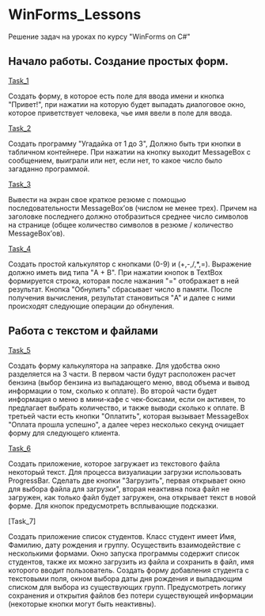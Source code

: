 # WinForms_Lessons
 Решение задач на уроках по курсу "WinForms on C#"

 ## Начало работы. Создание простых форм.
  
  [Task_1](https://github.com/nomadpyn/WinForms_Lessons/tree/master/Task_1)

   Создать форму, в которое есть поле для ввода имени и кнопка "Привет!", при нажатии на которую будет выпадать диалоговое окно, которое приветствует человека, чье имя ввели в поле для ввода.

  [Task_2](https://github.com/nomadpyn/WinForms_Lessons/tree/master/Task_2)

   Создать программу "Угадайка от 1 до 3", Должно быть три кнопки в табличном контейнере. При нажатии на кнопку выходит MessageBox с сообщением, выиграли или нет, если нет, то какое число было загаданно программой.

  [Task_3](https://github.com/nomadpyn/WinForms_Lessons/tree/master/Task_3)

   Вывести на экран свое краткое резюме с помощью последовательности MessageBox’ов (числом не менее трех). Причем на заголовке последнего должно отобразиться среднее число символов на странице (общее количество символов в резюме / количество MessageBox’ов).

  [Task_4](https://github.com/nomadpyn/WinForms_Lessons/tree/master/Task_4)

   Создать простой калькулятор с кнопками (0-9) и (+,-,/,*,=). Выражение должно иметь вид типа "A + B". При нажатии кнопок в TextBox формируется строка, которая после нажания "=" отображает в ней результат. Кнопка "Обнулить" сбрасывает число в памяти.  После получения вычисления, результат становиться "A" и далее с ними происходят следующие операции до обнуления.

  ## Работа с текстом и файлами

  [Task_5](https://github.com/nomadpyn/WinForms_Lessons/tree/master/Task_5)

   Создать форму калькулятора на заправке. Для удобства окно разделяется на 3 части. В первом части будут расположен расчет бензина (выбор бензина из выпадающего меню, ввод объема и вывод информации о том, сколько к оплате). Во второй части будет информация о меню в мини-кафе с чек-боксами, если он активен, то предлагает выбрать количество, и также выводи сколько к оплате. В третьей части есть кнопки "Оплатить", которая вызывает MessageBox "Оплата прошла успешно", а далее через несколько секунд очищает форму для следующего клиента.

  [Task_6](https://github.com/nomadpyn/WinForms_Lessons/tree/master/Task_6)

   Создать приложение, которое загружает из текстового файла некоторый текст. Для процесса визуалиации загрузки использовать ProgressBar. Сделать две кнопки "Загрузить", первая открывает окно для выбора файла для загрузки", вторая неактивна пока файл не загружен, как только файл будет загружен, она открывает текст в новой форме. Для кнопок предусмотреть всплывающие подсказки.

  [Task_7]

   Создать приложение список студентов. Класс студент имеет Имя, Фамилию, дату рождения и группу. Осуществить взаимодействие с несколькими формами. Окно запуска программы содержит список студентов, также их можно загрузить из файла и сохранить в файл, имя которого вводит пользователь. Создать форму добавления студента с текстовыми поля, окном выбора даты дня рождения и выпадающим списком для выбора из существующих групп. Предусмотреть логику сохранения и открытия файлов без потери существующей информации (некоторые кнопки могут быть неактивны).

